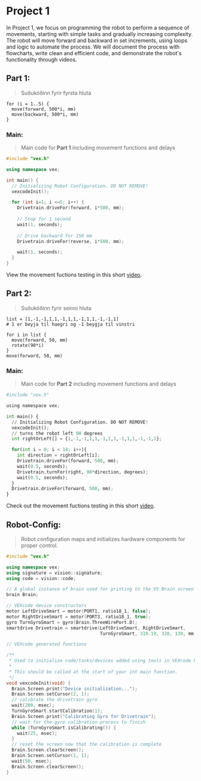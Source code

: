 # Project 1
In Project 1, we focus on programming the robot to perform a sequence of movements, starting with simple tasks and gradually increasing complexity. The robot will move forward and backward in set increments, using loops and logic to automate the process. We will document the process with flowcharts, write clean and efficient code, and demonstrate the robot's functionality through videos.

## Part 1:
> Suðukóðinn fyrir fyrsta hluta

```
for (i = 1..5) {
  move(forward, 500*i, mm)
  move(backward, 500*i, mm)
}
```
### Main:
> Main code for **Part 1** including movement functions and delays
```cpp
#include "vex.h"

using namespace vex;

int main() {
  // Initializing Robot Configuration. DO NOT REMOVE!
  vexcodeInit();

  for (int i=1; i <=5; i++) {
    Drivetrain.driveFor(forward, i*500, mm);
    
    // Stop for 1 second
    wait(1, seconds);
    
    // Drive backward for 150 mm
    Drivetrain.driveFor(reverse, i*500, mm);

    wait(1, seconds);
  }  
}
```
View the movement fuctions testing in this short [video](https://www.youtube.com/watch?v=wdl-D-8D_Zs).

## Part 2:

> Suðukóðinn fyrir seinni hluta

```
list = [1,-1,-1,1,1,-1,1,1,-1,1,1,-1,-1,1]
# 1 er beyja til haegri og -1 beygja til vinstri

for i in list {
  move(forward, 50, mm)
  rotate(90*i)
}
move(forward, 50, mm)
```

### Main:
> Main code for **Part 2** including movement functions and delays
```py
#include "vex.h"

using namespace vex;

int main() {
  // Initializing Robot Configuration. DO NOT REMOVE!
  vexcodeInit();
  // turns the robot left 90 degrees
  int rightOrLeft[] = {1,-1,-1,1,1,-1,1,1,-1,1,1,-1,-1,1};

  for(int i = 0; i < 14; i++){
    int direction = rightOrLeft[i];
    Drivetrain.driveFor(forward, 500, mm);
    wait(0.5, seconds);
    Drivetrain.turnFor(right, 90*direction, degrees);
    wait(0.5, seconds);
  }
  Drivetrain.driveFor(forward, 500, mm);
}
```
Check out the movement fuctions testing in this short [video](https://youtu.be/0hxD540YdD4).

## Robot-Config:
> Robot configuration maps and initializes hardware components for proper control.
```cpp
#include "vex.h"

using namespace vex;
using signature = vision::signature;
using code = vision::code;

// A global instance of brain used for printing to the V5 Brain screen
brain Brain;

// VEXcode device constructors
motor LeftDriveSmart = motor(PORT1, ratio18_1, false);
motor RightDriveSmart = motor(PORT3, ratio18_1, true);
gyro TurnGyroSmart = gyro(Brain.ThreeWirePort.D);
smartdrive Drivetrain = smartdrive(LeftDriveSmart, RightDriveSmart,
                                   TurnGyroSmart, 319.19, 320, 130, mm, 1);

// VEXcode generated functions

/**
 * Used to initialize code/tasks/devices added using tools in VEXcode Pro.
 *
 * This should be called at the start of your int main function.
 */
void vexcodeInit(void) {
  Brain.Screen.print("Device initialization...");
  Brain.Screen.setCursor(2, 1);
  // calibrate the drivetrain gyro
  wait(200, msec);
  TurnGyroSmart.startCalibration(1);
  Brain.Screen.print("Calibrating Gyro for Drivetrain");
  // wait for the gyro calibration process to finish
  while (TurnGyroSmart.isCalibrating()) {
    wait(25, msec);
  }
  // reset the screen now that the calibration is complete
  Brain.Screen.clearScreen();
  Brain.Screen.setCursor(1, 1);
  wait(50, msec);
  Brain.Screen.clearScreen();
}
```
